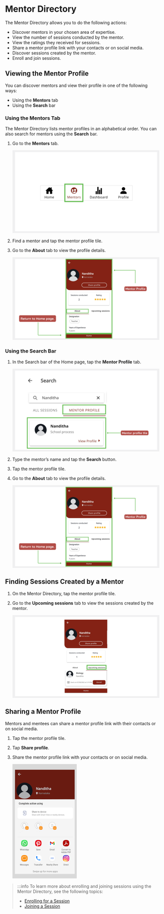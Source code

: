 # Mentor Directory 

The Mentor Directory allows you to do the following actions:

* Discover mentors in your chosen area of expertise.
* View the number of sessions conducted by the mentor.
* View the ratings they received for sessions.
* Share a mentor profile link with your contacts or on social media.
* Discover sessions created by the mentor.
* Enroll and join sessions.

## Viewing the Mentor Profile

You can discover mentors and view their profile in one of the following ways:
* Using the **Mentors** tab
* Using the **Search** bar

### Using the Mentors Tab 

The Mentor Directory lists mentor profiles in an alphabetical order. You can also search for mentors using the **Search** bar.

1. Go to the **Mentors** tab. 

    ![mentor directory](media/mentordirectory-icon.PNG) 
    
2. Find a mentor and tap the mentor profile tile. 

3.	Go to the **About** tab to view the profile details.

    ![mentor profile page](media/mentorprofile.PNG)

### Using the Search Bar

1. In the Search bar of the Home page, tap the **Mentor Profile** tab. 

    ![search for mentor profile](media/searchmentordirectory.PNG)

2. Type the mentor’s name and tap the **Search** button. 

3. Tap the mentor profile tile. 

4. Go to the **About** tab to view the profile details.

    ![mentor profile page](media/mentorprofile.PNG)

## Finding Sessions Created by a Mentor

1.	On the Mentor Directory, tap the mentor profile tile.
2.	Go to the **Upcoming sessions** tab to view the sessions created by the mentor.

    ![upcoming sessions](media/mentordirectory-upcomingsessions.png)

## Sharing a Mentor Profile

Mentors and mentees can share a mentor profile link with their contacts or on social media.

1. Tap the mentor profile tile.

2. Tap **Share profile**.

3. Share the mentor profile link with your contacts or on social media.

    ![share profile](media/shareprofile.png)

> :::info
> To learn more about enrolling and joining sessions using the Mentor Directory, see the following topics:
> * [Enrolling for a Session](enrolling-for-a-session.md)
> * [Joining a Session](joining-a-session.md)
